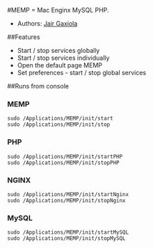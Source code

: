 #MEMP = Mac Enginx MySQL PHP.
* Authors: [Jair Gaxiola](https://github.com/jyr)

##Features

* Start / stop services globally 
* Start / stop services individually
* Open the default page MEMP
* Set preferences - start  / stop global services

##Runs from console

### MEMP

    sudo /Applications/MEMP/init/start
    sudo /Applications/MEMP/init/stop

### PHP
    sudo /Applications/MEMP/init/startPHP
    sudo /Applications/MEMP/init/stopPHP

### NGINX

    sudo /Applications/MEMP/init/startNginx
    sudo /Applications/MEMP/init/stopNginx

### MySQL
    sudo /Applications/MEMP/init/startMySQL
    sudo /Applications/MEMP/init/stopMySQL